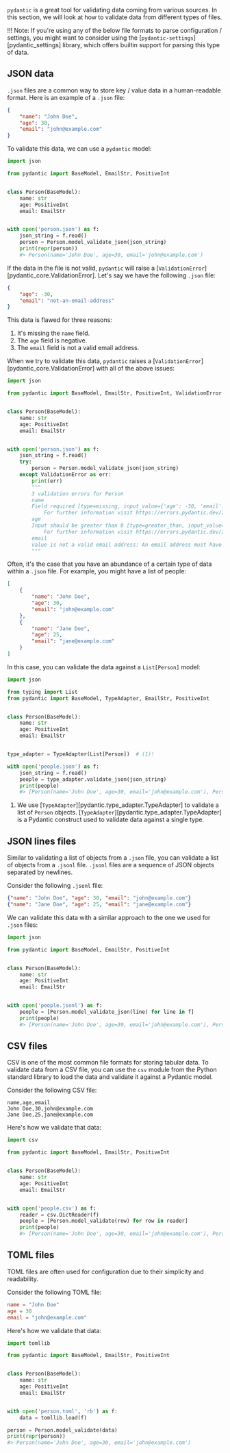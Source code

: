 `pydantic` is a great tool for validating data coming from various sources.
In this section, we will look at how to validate data from different types of files.

!!! Note:
    If you're using any of the below file formats to parse configuration / settings, you might want to
    consider using the [`pydantic-settings`][pydantic_settings] library, which offers builtin
    support for parsing this type of data.

## JSON data

`.json` files are a common way to store key / value data in a human-readable format.
Here is an example of a `.json` file:

```json
{
    "name": "John Doe",
    "age": 30,
    "email": "john@example.com"
}
```

To validate this data, we can use a `pydantic` model:

```python
import json

from pydantic import BaseModel, EmailStr, PositiveInt


class Person(BaseModel):
    name: str
    age: PositiveInt
    email: EmailStr


with open('person.json') as f:
    json_string = f.read()
    person = Person.model_validate_json(json_string)
    print(repr(person))
    #> Person(name='John Doe', age=30, email='john@example.com')
```

If the data in the file is not valid, `pydantic` will raise a [`ValidationError`][pydantic_core.ValidationError].
Let's say we have the following `.json` file:

```json
{
    "age": -30,
    "email": "not-an-email-address"
}
```

This data is flawed for three reasons:
1. It's missing the `name` field.
2. The `age` field is negative.
3. The `email` field is not a valid email address.

When we try to validate this data, `pydantic` raises a [`ValidationError`][pydantic_core.ValidationError] with all of the
above issues:

```python
import json

from pydantic import BaseModel, EmailStr, PositiveInt, ValidationError


class Person(BaseModel):
    name: str
    age: PositiveInt
    email: EmailStr


with open('person.json') as f:
    json_string = f.read()
    try:
        person = Person.model_validate_json(json_string)
    except ValidationError as err:
        print(err)
        """
        3 validation errors for Person
        name
        Field required [type=missing, input_value={'age': -30, 'email': 'not-an-email-address'}, input_type=dict]
            For further information visit https://errors.pydantic.dev/2.10/v/missing
        age
        Input should be greater than 0 [type=greater_than, input_value=-30, input_type=int]
            For further information visit https://errors.pydantic.dev/2.10/v/greater_than
        email
        value is not a valid email address: An email address must have an @-sign. [type=value_error, input_value='not-an-email-address', input_type=str]
        """
```

Often, it's the case that you have an abundance of a certain type of data within a `.json` file.
For example, you might have a list of people:

```json
[
    {
        "name": "John Doe",
        "age": 30,
        "email": "john@example.com"
    },
    {
        "name": "Jane Doe",
        "age": 25,
        "email": "jane@example.com"
    }
]
```

In this case, you can validate the data against a `List[Person]` model:

```python
import json

from typing import List
from pydantic import BaseModel, TypeAdapter, EmailStr, PositiveInt


class Person(BaseModel):
    name: str
    age: PositiveInt
    email: EmailStr


type_adapter = TypeAdapter(List[Person])  # (1)!

with open('people.json') as f:
    json_string = f.read()
    people = type_adapter.validate_json(json_string)
    print(people)
    #> [Person(name='John Doe', age=30, email='john@example.com'), Person(name='Jane Doe', age=25, email='jane@example.com')]
```

1. We use [`TypeAdapter`][pydantic.type_adapter.TypeAdapter] to validate a list of `Person` objects.
[`TypeAdapter`][pydantic.type_adapter.TypeAdapter] is a Pydantic construct used to validate data against a single type.

## JSON lines files

Similar to validating a list of objects from a `.json` file, you can validate a list of objects from a `.jsonl` file.
`.jsonl` files are a sequence of JSON objects separated by newlines.

Consider the following `.jsonl` file:

```json
{"name": "John Doe", "age": 30, "email": "john@example.com"}
{"name": "Jane Doe", "age": 25, "email": "jane@example.com"}
```

We can validate this data with a similar approach to the one we used for `.json` files:

```python
import json

from pydantic import BaseModel, EmailStr, PositiveInt


class Person(BaseModel):
    name: str
    age: PositiveInt
    email: EmailStr


with open('people.jsonl') as f:
    people = [Person.model_validate_json(line) for line in f]
    print(people)
    #> [Person(name='John Doe', age=30, email='john@example.com'), Person(name='Jane Doe', age=25, email='jane@example.com')]
```

## CSV files

CSV is one of the most common file formats for storing tabular data.
To validate data from a CSV file, you can use the `csv` module from the Python standard library to load
the data and validate it against a Pydantic model.

Consider the following CSV file:

```csv
name,age,email
John Doe,30,john@example.com
Jane Doe,25,jane@example.com
```

Here's how we validate that data:

```py
import csv

from pydantic import BaseModel, EmailStr, PositiveInt


class Person(BaseModel):
    name: str
    age: PositiveInt
    email: EmailStr


with open('people.csv') as f:
    reader = csv.DictReader(f)
    people = [Person.model_validate(row) for row in reader]
    print(people)
    #> [Person(name='John Doe', age=30, email='john@example.com'), Person(name='Jane Doe', age=25, email='jane@example.com')]
```

## TOML files

TOML files are often used for configuration due to their simplicity and readability.

Consider the following TOML file:

```toml
name = "John Doe"
age = 30
email = "john@example.com"
```

Here's how we validate that data:

```py
import tomllib

from pydantic import BaseModel, EmailStr, PositiveInt


class Person(BaseModel):
    name: str
    age: PositiveInt
    email: EmailStr


with open('person.toml', 'rb') as f:
    data = tomllib.load(f)

person = Person.model_validate(data)
print(repr(person))
#> Person(name='John Doe', age=30, email='john@example.com')
```

<!-- TODO: YAML and other file formats (great for new contributors!) -->
